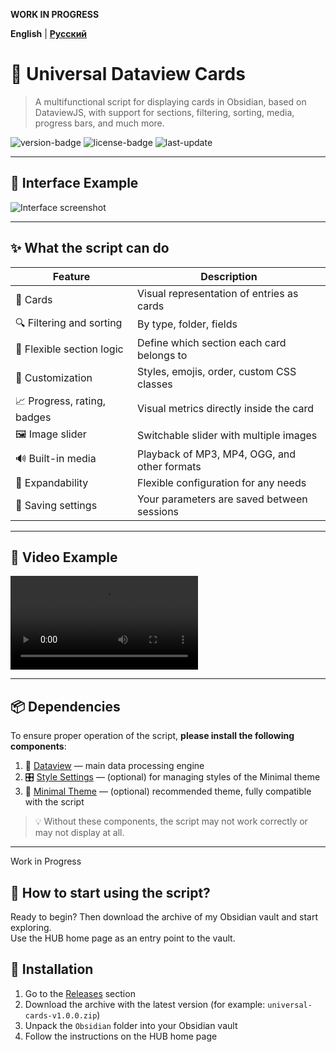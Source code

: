 **WORK IN PROGRESS**

**English** | **[Русский](README_RU.md)**

# 🎴 **Universal Dataview Cards**

> A multifunctional script for displaying cards in Obsidian, based on DataviewJS, with support for sections, filtering, sorting, media, progress bars, and much more.

![version-badge](https://img.shields.io/badge/version-0.0.1-blue) ![license-badge](https://img.shields.io/badge/license-MIT-green) ![last-update](https://img.shields.io/badge/last_update-June_2025-orange)

---

## 📸 **Interface Example**

![Interface screenshot](assets/Screenshots/EXAMPLE%20interface%201.png)

<!-- For GitHub (replace path if necessary) -->
<!-- ![Interface screenshot](assets/interface-example-1.png) -->

---

## ✨ **What the script can do**

| Feature                      | Description                                       |
| ---------------------------- | ------------------------------------------------- |
| 🎴 Cards                     | Visual representation of entries as cards         |
| 🔍 Filtering and sorting      | By type, folder, fields                           |
| 🧠 Flexible section logic     | Define which section each card belongs to         |
| 🎨 Customization              | Styles, emojis, order, custom CSS classes         |
| 📈 Progress, rating, badges   | Visual metrics directly inside the card           |
| 🖼️ Image slider              | Switchable slider with multiple images            |
| 🔊 Built-in media             | Playback of MP3, MP4, OGG, and other formats      |
| 🧩 Expandability              | Flexible configuration for any needs              |
| 💾 Saving settings            | Your parameters are saved between sessions        |

---

## 🎥 **Video Example**

![Interface example](assets/Screenshots/EXAMPLE%20interface%201.mp4)

---

## 📦 **Dependencies**

To ensure proper operation of the script, **please install the following components**:

1. 🔌 [Dataview](obsidian://show-plugin?id=dataview) — main data processing engine  
2. 🎛 [Style Settings](obsidian://show-plugin?id=obsidian-style-settings) — (optional) for managing styles of the Minimal theme  
3. 🎨 [Minimal Theme](https://github.com/kepano/obsidian-minimal) — (optional) recommended theme, fully compatible with the script

> 💡 Without these components, the script may not work correctly or may not display at all.

---

Work in Progress

## 🚀 **How to start using the script?**

Ready to begin? Then download the archive of my Obsidian vault and start exploring.  
Use the HUB home page as an entry point to the vault.

## 🚀 Installation

1. Go to the [Releases](https://github.com/yourname/yourrepository/releases) section  
2. Download the archive with the latest version (for example: `universal-cards-v1.0.0.zip`)  
3. Unpack the `Obsidian` folder into your Obsidian vault  
4. Follow the instructions on the HUB home page
